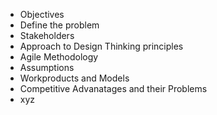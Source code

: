 * Objectives
* Define the problem
* Stakeholders
* Approach to Design Thinking principles
* Agile Methodology
* Assumptions
* Workproducts and Models
* Competitive Advanatages and their Problems
* xyz

